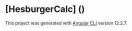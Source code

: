 # [HesburgerCalc] ()

This project was generated with [Angular CLI](https://github.com/angular/angular-cli) version 12.2.7.
